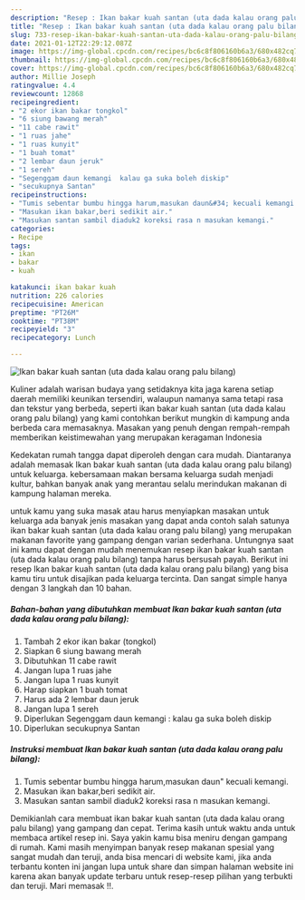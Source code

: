 ```yaml
---
description: "Resep : Ikan bakar kuah santan (uta dada kalau orang palu bilang) Homemade"
title: "Resep : Ikan bakar kuah santan (uta dada kalau orang palu bilang) Homemade"
slug: 733-resep-ikan-bakar-kuah-santan-uta-dada-kalau-orang-palu-bilang-homemade
date: 2021-01-12T22:29:12.087Z
image: https://img-global.cpcdn.com/recipes/bc6c8f806160b6a3/680x482cq70/ikan-bakar-kuah-santan-uta-dada-kalau-orang-palu-bilang-foto-resep-utama.jpg
thumbnail: https://img-global.cpcdn.com/recipes/bc6c8f806160b6a3/680x482cq70/ikan-bakar-kuah-santan-uta-dada-kalau-orang-palu-bilang-foto-resep-utama.jpg
cover: https://img-global.cpcdn.com/recipes/bc6c8f806160b6a3/680x482cq70/ikan-bakar-kuah-santan-uta-dada-kalau-orang-palu-bilang-foto-resep-utama.jpg
author: Millie Joseph
ratingvalue: 4.4
reviewcount: 12868
recipeingredient:
- "2 ekor ikan bakar tongkol"
- "6 siung bawang merah"
- "11 cabe rawit"
- "1 ruas jahe"
- "1 ruas kunyit"
- "1 buah tomat"
- "2 lembar daun jeruk"
- "1 sereh"
- "Segenggam daun kemangi  kalau ga suka boleh diskip"
- "secukupnya Santan"
recipeinstructions:
- "Tumis sebentar bumbu hingga harum,masukan daun&#34; kecuali kemangi."
- "Masukan ikan bakar,beri sedikit air."
- "Masukan santan sambil diaduk2 koreksi rasa n masukan kemangi."
categories:
- Recipe
tags:
- ikan
- bakar
- kuah

katakunci: ikan bakar kuah 
nutrition: 226 calories
recipecuisine: American
preptime: "PT26M"
cooktime: "PT38M"
recipeyield: "3"
recipecategory: Lunch

---
```



![Ikan bakar kuah santan (uta dada kalau orang palu bilang)](https://img-global.cpcdn.com/recipes/bc6c8f806160b6a3/680x482cq70/ikan-bakar-kuah-santan-uta-dada-kalau-orang-palu-bilang-foto-resep-utama.jpg)

Kuliner adalah warisan budaya yang setidaknya kita jaga karena setiap daerah memiliki keunikan tersendiri, walaupun namanya sama tetapi rasa dan tekstur yang berbeda, seperti ikan bakar kuah santan (uta dada kalau orang palu bilang) yang kami contohkan berikut mungkin di kampung anda berbeda cara memasaknya. Masakan yang penuh dengan rempah-rempah memberikan keistimewahan yang merupakan keragaman Indonesia



Kedekatan rumah tangga dapat diperoleh dengan cara mudah. Diantaranya adalah memasak Ikan bakar kuah santan (uta dada kalau orang palu bilang) untuk keluarga. kebersamaan makan bersama keluarga sudah menjadi kultur, bahkan banyak anak yang merantau selalu merindukan makanan di kampung halaman mereka.

untuk kamu yang suka masak atau harus menyiapkan masakan untuk keluarga ada banyak jenis masakan yang dapat anda contoh salah satunya ikan bakar kuah santan (uta dada kalau orang palu bilang) yang merupakan makanan favorite yang gampang dengan varian sederhana. Untungnya saat ini kamu dapat dengan mudah menemukan resep ikan bakar kuah santan (uta dada kalau orang palu bilang) tanpa harus bersusah payah.
Berikut ini resep Ikan bakar kuah santan (uta dada kalau orang palu bilang) yang bisa kamu tiru untuk disajikan pada keluarga tercinta. Dan sangat simple hanya dengan 3 langkah dan 10 bahan.


<!--inarticleads1-->

##### Bahan-bahan yang dibutuhkan membuat Ikan bakar kuah santan (uta dada kalau orang palu bilang):

1. Tambah 2 ekor ikan bakar (tongkol)
1. Siapkan 6 siung bawang merah
1. Dibutuhkan 11 cabe rawit
1. Jangan lupa 1 ruas jahe
1. Jangan lupa 1 ruas kunyit
1. Harap siapkan 1 buah tomat
1. Harus ada 2 lembar daun jeruk
1. Jangan lupa 1 sereh
1. Diperlukan Segenggam daun kemangi : kalau ga suka boleh diskip
1. Diperlukan secukupnya Santan




<!--inarticleads2-->

##### Instruksi membuat  Ikan bakar kuah santan (uta dada kalau orang palu bilang):

1. Tumis sebentar bumbu hingga harum,masukan daun&#34; kecuali kemangi.
1. Masukan ikan bakar,beri sedikit air.
1. Masukan santan sambil diaduk2 koreksi rasa n masukan kemangi.




Demikianlah cara membuat ikan bakar kuah santan (uta dada kalau orang palu bilang) yang gampang dan cepat. Terima kasih untuk waktu anda untuk membaca artikel resep ini. Saya yakin kamu bisa meniru dengan gampang di rumah. Kami masih menyimpan banyak resep makanan spesial yang sangat mudah dan teruji, anda bisa mencari di website kami, jika anda terbantu konten ini jangan lupa untuk share dan simpan halaman website ini karena akan banyak update terbaru untuk resep-resep pilihan yang terbukti dan teruji. Mari memasak !!. 
